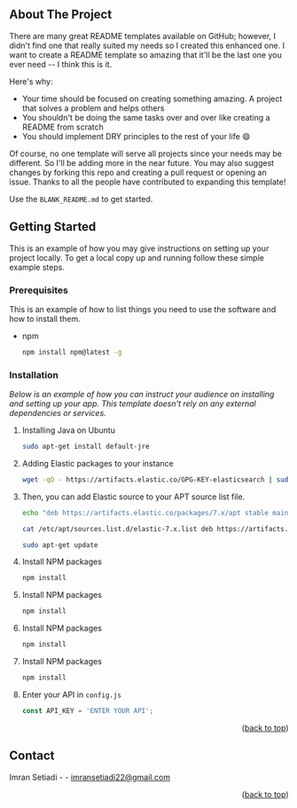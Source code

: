 <!-- ABOUT THE PROJECT -->
## About The Project

There are many great README templates available on GitHub; however, I didn't find one that really suited my needs so I created this enhanced one. I want to create a README template so amazing that it'll be the last one you ever need -- I think this is it.

Here's why:
* Your time should be focused on creating something amazing. A project that solves a problem and helps others
* You shouldn't be doing the same tasks over and over like creating a README from scratch
* You should implement DRY principles to the rest of your life :smile:

Of course, no one template will serve all projects since your needs may be different. So I'll be adding more in the near future. You may also suggest changes by forking this repo and creating a pull request or opening an issue. Thanks to all the people have contributed to expanding this template!

Use the `BLANK_README.md` to get started.


<!-- GETTING STARTED -->
## Getting Started

This is an example of how you may give instructions on setting up your project locally.
To get a local copy up and running follow these simple example steps.

### Prerequisites

This is an example of how to list things you need to use the software and how to install them.
* npm
  ```sh
  npm install npm@latest -g
  ```

### Installation

_Below is an example of how you can instruct your audience on installing and setting up your app. This template doesn't rely on any external dependencies or services._

1. Installing Java on Ubuntu
   ```sh
   sudo apt-get install default-jre
   ```
2. Adding Elastic packages to your instance
   ```sh
   wget -qO - https://artifacts.elastic.co/GPG-KEY-elasticsearch | sudo apt-key add -
   ```
3. Then, you can add Elastic source to your APT source list file.
   ```sh
   echo "deb https://artifacts.elastic.co/packages/7.x/apt stable main" | sudo tee -a /etc/apt/sources.list.d/elastic-7.x.list
   
   cat /etc/apt/sources.list.d/elastic-7.x.list deb https://artifacts.elastic.co/packages/7.x/apt stable main
   
   sudo apt-get update
   ```
3. Install NPM packages
   ```sh
   npm install
   ```
3. Install NPM packages
   ```sh
   npm install
   ```
3. Install NPM packages
   ```sh
   npm install
   ```
3. Install NPM packages
   ```sh
   npm install
   ```
4. Enter your API in `config.js`
   ```js
   const API_KEY = 'ENTER YOUR API';
   ```

<p align="right">(<a href="#readme-top">back to top</a>)</p>


<!-- CONTACT -->
## Contact

Imran Setiadi - - imransetiadi22@gmail.com

<p align="right">(<a href="#readme-top">back to top</a>)</p>

